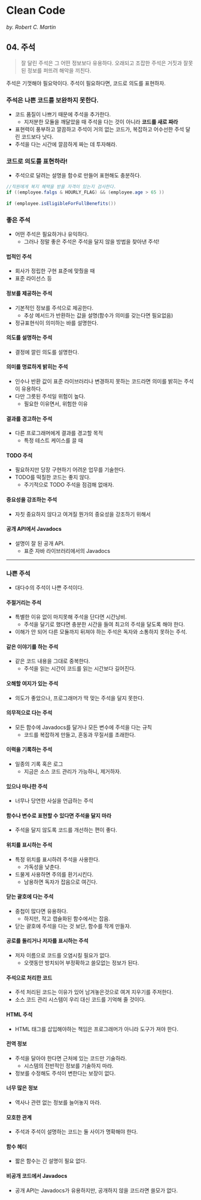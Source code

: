 # Clean Code

*by. Robert C. Martin*

## 04. 주석

> 잘 달린 주석은 그 어떤 정보보다 유용하다.
> 오래되고 조잡한 주석은 거짓과 잘못된 정보를 퍼뜨려 해악을 끼친다.

주석은 기껏해야 필요악이다.
주석이 필요하다면, 코드로 의도를 표현하자.

### 주석은 나쁜 코드를 보완하지 못한다.

* 코드 품질이 나쁘기 때문에 주석을 추가한다.
  * 지저분한 모듈을 깨달았을 때 주석을 다는 것이 아니라 **코드를 새로 짜라**
* 표현력이 풍부하고 깔끔하고 주석이 거의 없는 코드가, 복잡하고 어수선한 주석 달린 코드보다 낫다.
* 주석을 다는 시간에 깔끔하게 짜는 데 투자해라.

### 코드로 의도를 표현하라!

* 주석으로 달려는 설명을 함수로 만들어 표현해도 충분하다.

```java
//직원에게 복지 혜택을 받을 자격이 있는지 검사한다.
if ((employee.falgs & HOURLY_FLAG) && (employee.age > 65 ))
    
if (employee.isEligibleForFullBenefits())
```

### 좋은 주석

* 어떤 주석은 필요하거나 유익하다.
  * 그러나 정말 좋은 주석은 주석을 달지 않을 방법을 찾아낸 주석!

#### 법적인 주석

* 회사가 정립한 구현 표준에 맞췄을 때
* 표준 라이선스 등

#### 정보를 제공하는 주석

* 기본적인 정보를 주석으로 제공한다.
  * 추상 메서드가 반환하는 값을 설명(함수가 의미를 갖는다면 필요없음)
* 정규표현식이 의미하는 바를 설명한다.

#### 의도를 설명하는 주석

* 결정에 깔린 의도를 설명한다.

#### 의미를 명료하게 밝히는 주석

* 인수나 반환 값이 표준 라이브러리나 변경하지 못하는 코드라면 의미를 밝히는 주석이 유용하다.
* 다만 그릇된 주석일 위험이 높다.
  * 필요한 이유면서, 위험한 이유

#### 결과를 경고하는 주석

* 다른 프로그래머에게 결과를 경고할 목적
  * 특정 테스트 케이스를 끌 때

#### TODO 주석

* 필요하지만 당장 구현하기 어려운 업무를 기술한다.
* TODO를 떡칠한 코드는 좋지 않다.
  * 주기적으로 TODO 주석을 점검해 없애자.

#### 중요성을 강조하는 주석

* 자칫 중요하지 않다고 여겨질 뭔가의 중요성을 강조하기 위해서

#### 공개 API에서 Javadocs

* 설명이 잘 된 공개 API.
  * 표준 자바 라이브러리에서의 Javadocs

---

### 나쁜 주석

* 대다수의 주석이 나쁜 주석이다.

#### 주절거리는 주석

* 특별한 이유 없이 마지못해 주석을 단다면 시간낭비.
  * 주석을 달기로 했다면 충분한 시간을 들여 최고의 주석을 달도록 해야 한다.
* 이해가 안 되어 다른 모듈까지 뒤져야 하는 주석은 독자와 소통하지 못하는 주석.

#### 같은 이야기를 하는 주석

* 같은 코드 내용을 그대로 중복한다.
  * 주석을 읽는 시간이 코드를 읽는 시간보다 길어진다.

#### 오해할 여지가 있는 주석

* 의도가 좋았으나, 프로그래머가 딱 맞는 주석을 달지 못한다.

#### 의무적으로 다는 주석

* 모든 함수에 Javadocs를 달거나 모든 변수에 주석을 다는 규칙
  * 코드를 복잡하게 만들고, 혼동과 무질서를 초래한다.

#### 이력을 기록하는 주석

* 일종의 기록 혹은 로그
  * 지금은 소스 코드 관리가 가능하니, 제거하자.

#### 있으나 마나한 주석

* 너무나 당연한 사실을 언급하는 주석

#### 함수나 변수로 표현할 수 있다면 주석을 달지 마라

* 주석을 달지 않도록 코드를 개선하는 편이 좋다.

#### 위치를 표시하는 주석

* 특정 위치를 표시하려 주석을 사용한다.
  * 가독성을 낮춘다.
* 드물게 사용하면 주의를 환기시킨다.
  * 남용하면 독자가 잡음으로 여긴다.

#### 닫는 괄호에 다는 주석

* 중첩이 많다면 유용하다.
  * 하지만, 작고 캡슐화된 함수에서는 잡음.
* 닫는 괄호에 주석을 다는 것 보단, 함수를 작게 만들자.

#### 공로를 돌리거나 저자를 표시하는 주석

* 저자 이름으로 코드를 오염시킬 필요가 없다.
  * 오랫동안 방치되어 부정확하고 쓸모없는 정보가 된다.

#### 주석으로 처리한 코드

* 주석 처리된 코드는 이유가 있어 남겨놓은것으로 여겨 지우기를 주저한다.
* 소스 코드 관리 시스템이 우리 대신 코드를 기억해 줄 것이다.

#### HTML 주석

* HTML 태그를 삽입해야하는 책임은 프로그래머가 아니라 도구가 져야 한다.

#### 전역 정보

* 주석을 달아야 한다면 근처에 있는 코드만 기술하라.
  * 시스템의 전반적인 정보를 기술하지 마라.
* 정보를 수정해도 주석이 변한다는 보장이 없다.

#### 너무 많은 정보

* 역사나 관련 없는 정보를 늘어놓지 마라.

#### 모호한 관계

* 주석과 주석이 설명하는 코드는 둘 사이가 명확해야 한다.

#### 함수 헤더

* 짧은 함수는 긴 설명이 필요 없다.

#### 비공개 코드에서 Javadocs

* 공개 API는 Javadocs가 유용하지만, 공개하지 않을 코드라면 쓸모가 없다.